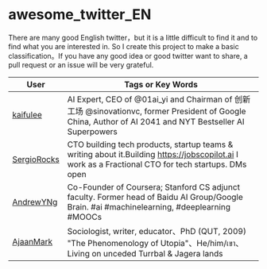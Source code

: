 # awesome_twitter_EN

There are many good English twitter，but it is a little difficult to find it and to find what you are interested in.
So I create this project to make a basic classification。If you have any good idea or good twitter want to share, a 
pull request or an issue will be very grateful.


|User|Tags or Key Words|
|----|-----------------|
|[kaifulee](https://x.com/kaifulee)|AI Expert, CEO of @01ai_yi and Chairman of 创新工场 @sinovationvc, former President of Google China, Author of AI 2041 and NYT Bestseller AI Superpowers|
|[SergioRocks](https://x.com/SergioRocks)|CTO building tech products, startup teams & writing about it.Building https://jobscopilot.ai I work as a Fractional CTO for tech startups. DMs open|
|[AndrewYNg](https://x.com/AndrewYNg)|Co-Founder of Coursera; Stanford CS adjunct faculty. Former head of Baidu AI Group/Google Brain. #ai #machinelearning, #deeplearning #MOOCs|
|[AjaanMark](https://x.com/AjaanMark)|Sociologist, writer, educator、PhD (QUT, 2009) "The Phenomenology of Utopia"、He/him/เขา、Living on unceded Turrbal & Jagera lands|